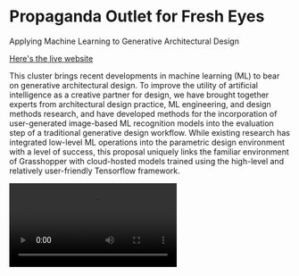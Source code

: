 # Propaganda Outlet for Fresh Eyes
Applying Machine Learning to Generative Architectural Design

[Here's the live website](http://git-to-s3-fresheyes.s3-website-us-east-1.amazonaws.com/)

This cluster brings recent developments in machine learning (ML) to bear on generative architectural design. To improve the utility of artificial intelligence as a creative partner for design, we have brought together experts from architectural design practice, ML engineering, and design methods research, and have developed methods for the incorporation of user-generated image-based ML recognition models into the evaluation step of a traditional generative design workflow. While existing research has integrated low-level ML operations into the parametric design environment with a level of success, this proposal uniquely links the familiar environment of Grasshopper with cloud-hosted models trained using the high-level and relatively user-friendly Tensorflow framework.

![Sample Video](http://media.ksteinfe.com/000000/heart_shaped_leafs_grid.mp4 "Here's a little video we can work with!")
